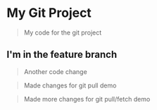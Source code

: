 # My Git Project

> My code for the git project

## I'm in the feature branch

> Another code change

> Made changes for git pull demo

> Made more changes for git pull/fetch demo
